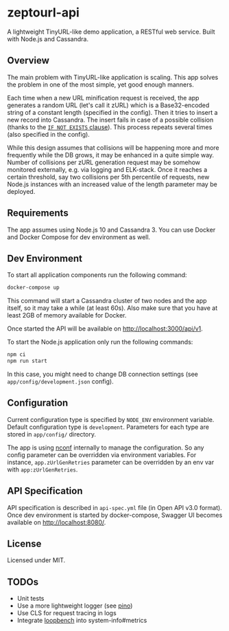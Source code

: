 # zeptourl-api

A lightweight TinyURL-like demo application, a RESTful web service. Built with Node.js and Cassandra.

## Overview

The main problem with TinyURL-like application is scaling. This app solves the problem in one of the most simple, yet good enough manners.

Each time when a new URL minification request is received, the app generates a random URL (let's call it zURL) which is a Base32-encoded string of a constant length (specified in the config). Then it tries to insert a new record into Cassandra. The insert fails in case of a possible collision (thanks to the [`IF NOT EXISTS` clause](https://docs.datastax.com/en/cql/3.3/cql/cql_reference/cqlInsert.html)). This process repeats several times (also specified in the config).

While this design assumes that collisions will be happening more and more frequently while the DB grows, it may be enhanced in a quite simple way. Number of collisions per zURL generation request may be somehow monitored externally, e.g. via logging and ELK-stack. Once it reaches a certain threshold, say two collisions per 5th percentile of requests, new Node.js instances with an increased value of the length parameter may be deployed.

## Requirements

The app assumes using Node.js 10 and Cassandra 3. You can use Docker and Docker Compose for dev environment as well.

## Dev Environment

To start all application components run the following command:

```bash
docker-compose up
```

This command will start a Cassandra cluster of two nodes and the app itself, so it may take a while (at least 60s). Also make sure that you have at least 2GB of memory available for Docker.

Once started the API will be available on [http://localhost:3000/api/v1](http://localhost:3000/api/v1).

To start the Node.js application only run the following commands:

```bash
npm ci
npm run start
```

In this case, you might need to change DB connection settings (see `app/config/development.json` config).

## Configuration

Current configuration type is specified by `NODE_ENV` environment variable. Default configuration type is `development`. Parameters for each type are stored in `app/config/` directory.

The app is using [nconf](https://github.com/indexzero/nconf) internally to manage the configuration. So any config parameter can be overridden via environment variables. For instance, `app.zUrlGenRetries` parameter can be overridden by an env var with `app:zUrlGenRetries`.

## API Specification

API specification is described in `api-spec.yml` file (in Open API v3.0 format). Once dev environment is started by docker-compose, Swagger UI becomes available on [http://localhost:8080/](http://localhost:8080/).

## License

Licensed under MIT.

## TODOs

* Unit tests
* Use a more lightweight logger (see [pino](https://github.com/pinojs/pino))
* Use CLS for request tracing in logs
* Integrate [loopbench](https://github.com/mcollina/loopbench) into system-info#metrics
